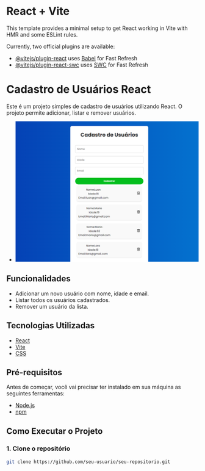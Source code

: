 # React + Vite

This template provides a minimal setup to get React working in Vite with HMR and some ESLint rules.

Currently, two official plugins are available:

- [@vitejs/plugin-react](https://github.com/vitejs/vite-plugin-react/blob/main/packages/plugin-react/README.md) uses [Babel](https://babeljs.io/) for Fast Refresh
- [@vitejs/plugin-react-swc](https://github.com/vitejs/vite-plugin-react-swc) uses [SWC](https://swc.rs/) for Fast Refresh


  
# Cadastro de Usuários React

Este é um projeto simples de cadastro de usuários utilizando React. O projeto permite adicionar, listar e remover usuários.
- ![Logo do Projeto](printProjeto)
## Funcionalidades

- Adicionar um novo usuário com nome, idade e email.
- Listar todos os usuários cadastrados.
- Remover um usuário da lista.

## Tecnologias Utilizadas

- [React](https://reactjs.org/)
- [Vite](https://vitejs.dev/)
- [CSS](https://developer.mozilla.org/en-US/docs/Web/CSS)

## Pré-requisitos

Antes de começar, você vai precisar ter instalado em sua máquina as seguintes ferramentas:
- [Node.js](https://nodejs.org/en/)
- [npm](https://www.npmjs.com/)

## Como Executar o Projeto

### 1. Clone o repositório

```sh
git clone https://github.com/seu-usuario/seu-repositorio.git
